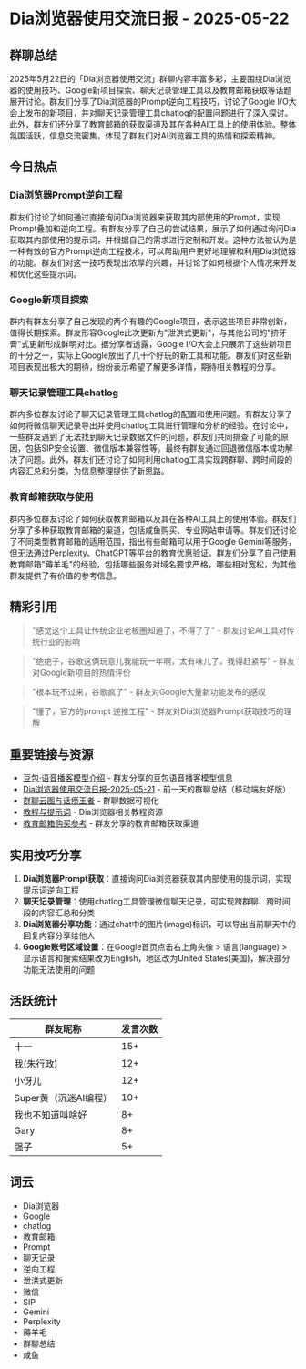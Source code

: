 # Dia浏览器使用交流日报 - 2025-05-22

## 群聊总结

2025年5月22日的「Dia浏览器使用交流」群聊内容丰富多彩，主要围绕Dia浏览器的使用技巧、Google新项目探索、聊天记录管理工具以及教育邮箱获取等话题展开讨论。群友们分享了Dia浏览器的Prompt逆向工程技巧，讨论了Google I/O大会上发布的新项目，并对聊天记录管理工具chatlog的配置问题进行了深入探讨。此外，群友们还分享了教育邮箱的获取渠道及其在各种AI工具上的使用体验。整体氛围活跃，信息交流密集，体现了群友们对AI浏览器工具的热情和探索精神。

## 今日热点

### Dia浏览器Prompt逆向工程

群友们讨论了如何通过直接询问Dia浏览器来获取其内部使用的Prompt，实现Prompt叠加和逆向工程。有群友分享了自己的尝试结果，展示了如何通过询问Dia获取其内部使用的提示词，并根据自己的需求进行定制和开发。这种方法被认为是一种有效的官方Prompt逆向工程技术，可以帮助用户更好地理解和利用Dia浏览器的功能。群友们对这一技巧表现出浓厚的兴趣，并讨论了如何根据个人情况来开发和优化这些提示词。

### Google新项目探索

群内有群友分享了自己发现的两个有趣的Google项目，表示这些项目非常创新，值得长期探索。群友形容Google此次更新为"泄洪式更新"，与其他公司的"挤牙膏"式更新形成鲜明对比。据分享者透露，Google I/O大会上只展示了这些新项目的十分之一，实际上Google放出了几十个好玩的新工具和功能。群友们对这些新项目表现出极大的期待，纷纷表示希望了解更多详情，期待相关教程的分享。

### 聊天记录管理工具chatlog

群内多位群友讨论了聊天记录管理工具chatlog的配置和使用问题。有群友分享了如何将微信聊天记录导出并使用chatlog工具进行管理和分析的经验。在讨论中，一些群友遇到了无法找到聊天记录数据文件的问题，群友们共同排查了可能的原因，包括SIP安全设置、微信版本兼容性等。最终有群友通过回退微信版本成功解决了问题。此外，群友们还讨论了如何利用chatlog工具实现跨群聊、跨时间段的内容汇总和分类，为信息整理提供了新思路。

### 教育邮箱获取与使用

群内多位群友讨论了如何获取教育邮箱以及其在各种AI工具上的使用体验。群友们分享了多种获取教育邮箱的渠道，包括咸鱼购买、专业网站申请等。群友们还讨论了不同类型教育邮箱的适用范围，指出有些邮箱可以用于Google Gemini等服务，但无法通过Perplexity、ChatGPT等平台的教育优惠验证。群友们分享了自己使用教育邮箱"薅羊毛"的经验，包括哪些服务对域名要求严格，哪些相对宽松，为其他群友提供了有价值的参考信息。

## 精彩引用

> "感觉这个工具让传统企业老板圈知道了，不得了了" - 群友讨论AI工具对传统行业的影响

> "绝绝子，谷歌这俩玩意儿我能玩一年啊，太有味儿了，我得赶紧写" - 群友对Google新项目的热情评价

> "根本玩不过来，谷歌疯了" - 群友对Google大量新功能发布的感叹

> "懂了，官方的prompt 逆推工程" - 群友对Dia浏览器Prompt获取技巧的理解

## 重要链接与资源

- [豆包·语音播客模型介绍](http://mp.weixin.qq.com/s?__biz=MzI0NzU1NzI5NQ==&mid=2247524157&idx=1&sn=463811ef27e957700bbb554d21f60c76) - 群友分享的豆包语音播客模型信息
- [Dia浏览器使用交流日报-2025-05-21](http://s.mrw.so/8Btkz) - 前一天的群聊总结（移动端友好版）
- [群聊云图与话痨王者](http://s.mrw.so/dbr82) - 群聊数据可视化
- [教程与提示词](http://s.mrw.so/a6J1B) - Dia浏览器相关教程资源
- [教育邮箱购买参考](https://edumark.net/632.html?aff=995) - 群友分享的教育邮箱获取渠道

## 实用技巧分享

1. **Dia浏览器Prompt获取**：直接询问Dia浏览器获取其内部使用的提示词，实现提示词逆向工程
2. **聊天记录管理**：使用chatlog工具管理微信聊天记录，可实现跨群聊、跨时间段的内容汇总和分类
3. **Dia浏览器分享功能**：通过chat中的图片(image)标识，可以导出当前聊天中的回复内容分享给他人
4. **Google账号区域设置**：在Google首页点击右上角头像 > 语言(language) > 显示语言和搜索结果改为English，地区改为United States(美国)，解决部分功能无法使用的问题

## 活跃统计

| 群友昵称 | 发言次数 |
| --- | --- |
| 十一 | 15+ |
| 我(朱行政) | 12+ |
| 小伢儿 | 12+ |
| Super黄（沉迷AI编程） | 10+ |
| 我也不知道叫啥好 | 8+ |
| Gary | 8+ |
| 强子 | 5+ |

## 词云

- Dia浏览器
- Google
- chatlog
- 教育邮箱
- Prompt
- 聊天记录
- 逆向工程
- 泄洪式更新
- 微信
- SIP
- Gemini
- Perplexity
- 薅羊毛
- 群聊总结
- 咸鱼